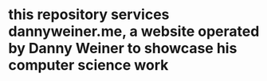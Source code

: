 # this repository services dannyweiner.me, a website operated by Danny Weiner to showcase his computer science work
